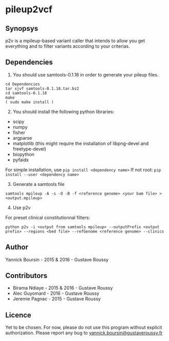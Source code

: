 # pileup2vcf

## Synopsys

p2v is a mpileup-based variant caller that intends to allow you get everything and to filter variants according to your criterias.

## Dependencies

1) You should use samtools-0.1.18 in order to generate your pileup files. 

```
cd Dependencies
tar xjvf samtools-0.1.18.tar.bz2
cd samtools-0.1.18
make
( sudo make install )
```

2) You should install the following python libraries:
* scipy
* numpy
* fisher
* argparse
* matplotlib (this might require the installation of libpng-devel and freetype-devel)
* biopython
* pyfaidx

For simple installation, use `pip install <dependency name>` 
If not root: `pip install --user <dependency name>`

3) Generate a samtools file

```samtools mpileup -A -s -O -B -f <reference genome> <your bam file> > <output.mpileup>```

4) Use p2v

For preset clinical constitutionnal filters:

```python p2v -i <output from samtools mpileup> --outputPrefix <output prefix> --regions <bed file> --refGenome <reference genome> --clinics```


## Author

Yannick Boursin - 2015 & 2016 - Gustave Roussy

## Contributors

* Birama Ndiaye - 2015 & 2016 - Gustave Roussy
* Alec Guyomard - 2016 - Gustave Roussy
* Jeremie Pagnac - 2015 - Gustave Roussy

## Licence

Yet to be chosen.
For now, please do not use this program without explicit authorization.
Please report any bug to yannick.boursin@gustaveroussy.fr

